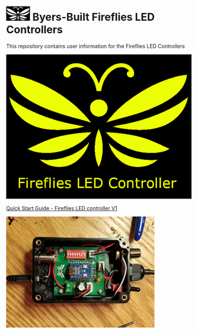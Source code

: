 # <img src="/assets/Firefly_basic_logo.png" width="64">  Byers-Built Fireflies LED Controllers
This repository contains user information for the Fireflies LED Controllers

<img src="assets/Fireflies_basic_logo_w_text.png" width="500">
<br>

[Quick Start Guide - Fireflies LED controller V1](/user_manuals/Fireflies_controller_std_v1.md)
<br>

<img src="/assets/Fireflies_std_vi_open_controller.jpg" width="400">
